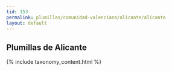 ```yaml
---
tid: 153
permalink: plumillas/comunidad-valenciana/alicante/alicante
layout: default
---
```

## Plumillas de Alicante
{% include taxonomy_content.html %}
